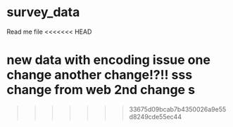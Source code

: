 # survey_data

Read me file
<<<<<<< HEAD

new data with encoding issue
one change
another change!?!!
sss
change from web
2nd change
s
=======
>>>>>>> 33675d09bcab7b4350026a9e55d8249cde55ec44
